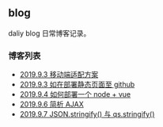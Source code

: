 ## blog
daliy blog
日常博客记录。

### 博客列表
* [2019.9.3 移动端适配方案](https://github.com/deepCloned/blog/blob/master/blogs/MobileAdaptation.md)
* [2019.9.3 如在部署静态页面至 github ](https://github.com/deepCloned/blog/blob/master/blogs/GithubPage.md)
* [2019.9.4 如何部署一个 node + vue ]()
* [2019.9.6 简析 AJAX ](https://github.com/deepCloned/blog/blob/master/blogs/Ajax.md)
* [2019.9.7 JSON.stringify() 与 qs.stringify()](https://github.com/deepCloned/blog/blob/master/blogs/Stringify.md)